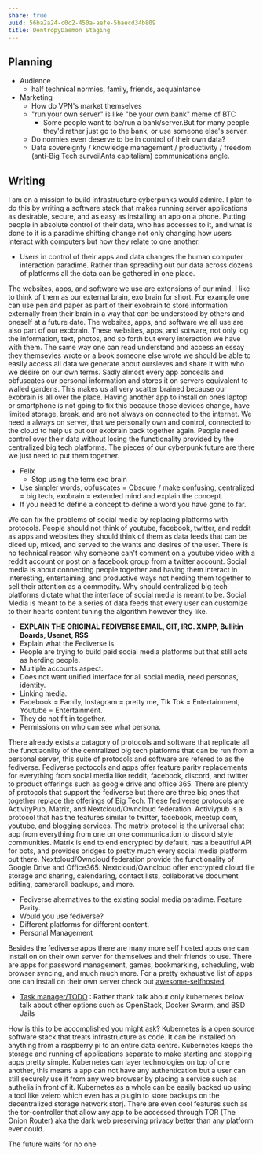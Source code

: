 ```yaml
---
share: true
uuid: 56ba2a24-c0c2-450a-aefe-5baecd34b809
title: DentropyDaemon Staging
---
```

## Planning

* Audience
  * half technical normies, family, friends, acquaintance
* Marketing
  * How do VPN's market themselves
  * "run your own server" is like "be your own bank" meme of BTC
    * Some people want to be/run a bank/server.But for many people they'd rather just go to the bank, or use someone else's server.
  * Do normies even deserve to be in control of their own data?
  * Data sovereignty / knowledge management / productivity / freedom (anti-Big Tech surveilAnts capitalism) communications angle.

## Writing

I am on a mission to build infrastructure cyberpunks would admire. I plan to do this by writing a software stack that makes running server applications as desirable, secure, and as easy as installing an app on a phone. Putting people in absolute control of their data, who has accesses to it, and what is done to it is a paradime shifting change not only changing how users interact with computers but how they relate to one another.

* Users in control of their apps and data changes the human computer interaction paradime. Rather than spreading out our data across dozens of platforms all the data can be gathered in one place.

The websites, apps, and software we use are extensions of our mind, I like to think of them as our external brain, exo brain for short. For example one can use pen and paper as part of their exobrain to store information externally from their brain in a way that can be understood by others and oneself at a future date. The websites, apps, and software we all use are also part of our exobrain. These websites, apps, and sotware, not only log the information, text, photos, and so forth but every interaction we have with them. The same way one can read understand and access an essay they themsevles wrote or a book someone else wrote we should be able to easily access all data we generate about oursleves and share it with who we desire on our own terms. Sadly almost every app conceals and obfuscates our personal information and stores it on servers equivalent to walled gardens. This makes us all very scatter brained because our exobrain is all over the place. Having another app to install on ones laptop or smartphone is not going to fix this because those devices change, have limited storage, break, and are not always on connected to the internet. We need a always on server, that we personally own and control, connected to the cloud to help us put our exobrain back together again. People need control over their data without losing the functionality provided by the centralized big tech platforms. The pieces of our cyberpunk future are there we just need to put them together.

* Felix
  * Stop using the term exo brain
* Use simpler words, obfuscates = Obscure / make confusing, centralized = big tech, exobrain = extended mind and explain the concept.
* If you need to define a concept to define a word you have gone to far.

We can fix the problems of social media by replacing platforms with protocols. People should not think of youtube, facebook, twitter, and reddit as apps and websites they should think of them as data feeds that can be diced up, mixed, and served to the wants and desires of the user. There is no technical reason why someone can't comment on a youtube video with a reddit account or post on a facebook group from a twitter account. Social media is about connecting people together and having them interact in interesting, entertaining, and productive ways not herding them together to sell their attention as a commodity. Why should centralized big tech platforms dictate what the interface of social media is meant to be. Social Media is meant to be a series of data feeds that every user can customize to their hearts content tuning the algorithm however they like.

* **EXPLAIN THE ORIGINAL FEDIVERSE EMAIL, GIT, IRC. XMPP, Bullitin Boards, Usenet, RSS**
* Explain what the Fediverse is.
* People are trying to build paid social media platforms but that still acts as herding people. 
* Multiple accounts aspect. 
* Does not want unified interface for all social media, need personas, identity.
* Linking media.
* Facebook = Family, Instagram = pretty me, Tik Tok = Entertainment, Youtube = Entertainment.
* They do not fit in together.
* Permissions on who can see what persona.

There already exists a catagory of protocols and software that replicate all the functiaonlity of the centralized big tech platforms that can be run from a personal server, this suite of protocols and software are refered to as the fediverse. Fediverse protocols and apps offer feature parity replacements for everything from social media like reddit, facebook, discord, and twitter to product offerings such as google drive and office 365. There are plenty of protocols that support the fediverse but there are three big ones that together replace the offerings of Big Tech. These fediverse protocols are ActivityPub, Matrix, and Nextcloud/Owncloud federation. Activiypub is a protocol that has the features similar to twitter, facebook, meetup.com, youtube, and blogging services. The matrix protocol is the universal chat app from everything from one on one communication to discord style communities. Matrix is end to end encrypted by default, has a beautiful API for bots, and provides bridges to pretty much every social media platform out there. Nextcloud/Owncloud federation provide the functionality of Google Drive and Office365. Nextcloud/Owncloud offer encrypted cloud file storage and sharing, calendaring, contact lists, collaborative document editing, cameraroll backups, and more.

* Fediverse alternatives to the existing social media paradime. Feature Parity.
* Would you use fediverse?
* Different platforms for different content.
* Personal Management

Besides the fediverse apps there are many more self hosted apps one can install on on their own server for themselves and their friends to use. There are apps for password management, games, bookmarking, scheduling, web browser syncing, and much much more. For a pretty exhaustive list of apps one can install on their own server check out [awesome-selfhosted](https://github.com/awesome-selfhosted/awesome-selfhosted).

* [Task manager/TODO](/undefined) : Rather thank talk about only kubernetes below talk about other options such as OpenStack, Docker Swarm, and BSD Jails

How is this to be accomplished you might ask? Kubernetes is a open source software stack that treats infrastructure as code. It can be installed on anything from a raspberry pi to an entire data centre. Kubernetes keeps the storage and running of applications separate to make starting and stopping apps pretty simple. Kubernetes can layer technologies on top of one another, this means a app can not have any authentication but a user can still securely use it from any web browser by placing a service such as authelia in front of it. Kubernetes as a whole can be easily backed up using a tool like velero which even has a plugin to store backups on the decentralized storage network storj. There are even cool features such as the tor-controller that allow any app to be accessed through TOR (The Onion Router) aka the dark web preserving privacy better than any platform ever could.

The future waits for no one

